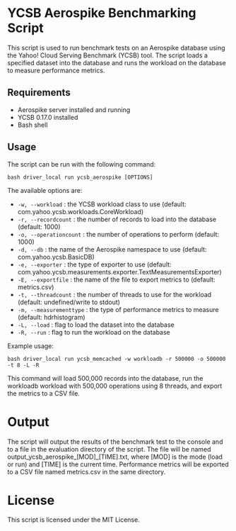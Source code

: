 # YCSB Aerospike Benchmarking Script
This script is used to run benchmark tests on an Aerospike database using the Yahoo! Cloud Serving Benchmark (YCSB) tool. The script loads a specified dataset into the database and runs the workload on the database to measure performance metrics.

## Requirements
- Aerospike server installed and running
- YCSB 0.17.0 installed
- Bash shell

## Usage
The script can be run with the following command:
```
bash driver_local run ycsb_aerospike [OPTIONS]
```

The available options are:
- `-w, --workload` : the YCSB workload class to use (default: com.yahoo.ycsb.workloads.CoreWorkload)
- `-r, --recordcount` : the number of records to load into the database (default: 1000)
- `-o, --operationcount` : the number of operations to perform (default: 1000)
- `-d, --db` : the name of the Aerospike namespace to use (default: com.yahoo.ycsb.BasicDB)
- `-e, --exporter` : the type of exporter to use (default: com.yahoo.ycsb.measurements.exporter.TextMeasurementsExporter)
- `-E, --exportfile` : the name of the file to export metrics to (default: metrics.csv)
- `-t, --threadcount` : the number of threads to use for the workload (default: undefined/write to stdout)
- `-m, --measurementtype` : the type of performance metrics to measure (default: hdrhistogram)
- `-L, --load` : flag to load the dataset into the database
- `-R, --run` : flag to run the workload on the database

Example usage:
```
bash driver_local run ycsb_memcached -w workloadb -r 500000 -o 500000 -t 8 -L -R
```
This command will load 500,000 records into the database, run the workloadb workload with 500,000 operations using 8 threads, and export the metrics to a CSV file.

# Output
The script will output the results of the benchmark test to the console and to a file in the evaluation directory of the script. The file will be named output_ycsb_aerospike_[MOD]_[TIME].txt, where [MOD] is the mode (load or run) and [TIME] is the current time. Performance metrics will be exported to a CSV file named metrics.csv in the same directory.

# License
This script is licensed under the MIT License.
